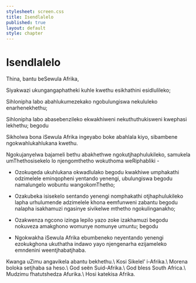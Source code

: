 ```yaml
---
stylesheet: screen.css
title: Isendlalelo
published: true
layout: default
style: chapter
---
```


# Isendlalelo

Thina, bantu beSewula Afrika, 

Siyakwazi ukungangaphatheki kuhle kwethu esikhathini esidlulileko;

Sihlonipha labo abahlukumezekako ngobulungiswa nekululeko enarhenekhethu;

Sihlonipha labo abasebenzileko ekwakhiweni nekuthuthukisweni kwephasi lekhethu; begodu 

Sikholwa bona iSewula Afrika ingeyabo boke abahlala kiyo, sibambene ngokwahlukahlukana kwethu.

Ngokujanyelwa bajameli bethu abakhethwe ngokutjhaphulukileko, samukela umThethosisekelo lo njengomthetho wokuthoma weRiphabliki -

*   Ozokuqeda ukuhlukana okwadlulako begodu kwakhiwe umphakathi odzimelele eminqopheni yentando yenengi, ubulungiswa begodu namalungelo wobuntu wangokomThetho;

*   Ozakubeka isisekelo sentando yenengi nomphakathi otjhaphulukileko lapha urhulumende adzimelele khona eemfunweni zabantu begodu nalapha isakhamuzi ngasinye sivikelwe mthetho ngokulinganakho;

*   Ozakwenza ngcono izinga lepilo yazo zoke izakhamuzi begodu nokuveza amakghono womunye nomunye umuntu; begodu

*   Ngokwakha iSewula Afrika ebumbeneko neyentando yenengi ezokukghona ukuthatha indawo yayo njengenarha ezijameleko emndenini weentjhabatjhaba.

Kwanga uZimu angavikela abantu bekhethu.\\
Kosi Sikelel’ i-Afrika.\\
Morena boloka setjhaba sa heso.\\
God seën Suid-Afrika.\\
God bless South Africa.\\
Mudzimu fhatutshedza Afurika.\\
Hosi katekisa Afrika.
